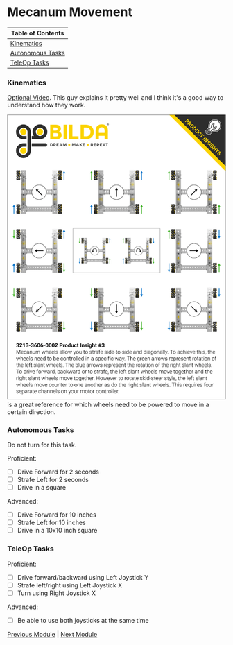 # Mecanum Movement

|Table of Contents|
|-|
|[Kinematics](#kinematics)|
|[Autonomous Tasks](#autonomous-tasks)|
|[TeleOp Tasks](#teleop-tasks)|

### Kinematics

[Optional Video](https://www.youtube.com/watch?v=Xrc0l4TDnyw&t=72s). This guy explains it pretty well and I think it's a good way to understand how they work.

![Mecanum Motion Diagram](../Images/mecanumMotion.png) is a great reference for which wheels need to be powered to move in a certain direction.

### Autonomous Tasks

Do not turn for this task.

Proficient:

- [ ] Drive Forward for 2 seconds
- [ ] Strafe Left for 2 seconds
- [ ] Drive in a square

Advanced:

- [ ] Drive Forward for 10 inches
- [ ] Strafe Left for 10 inches
- [ ] Drive in a 10x10 inch square

### TeleOp Tasks

Proficient:

- [ ] Drive forward/backward using Left Joystick Y
- [ ] Strafe left/right using Left Joystick X
- [ ] Turn using Right Joystick X

Advanced:

- [ ] Be able to use both joysticks at the same time

[Previous Module](Module%204%3A%20Sensors%20and%20Servos.md) | [Next Module](Module%206%3A%20IMU.md)